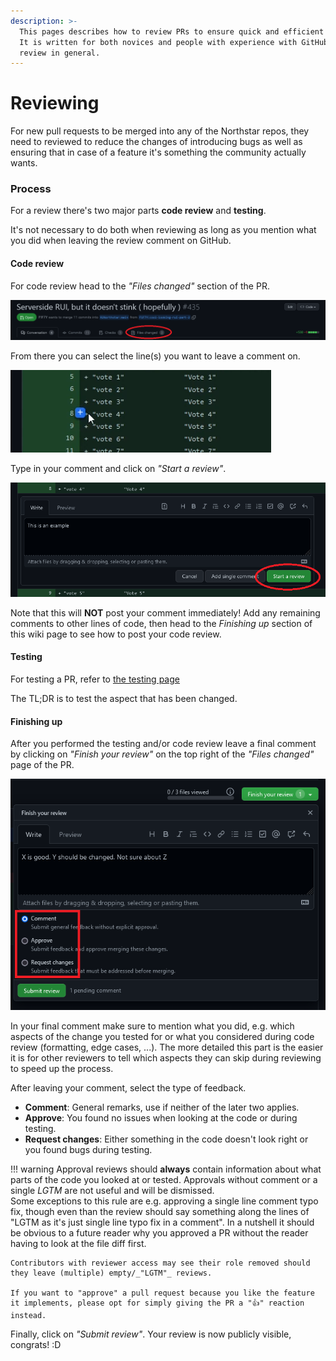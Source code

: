 ```yaml
---
description: >-
  This pages describes how to review PRs to ensure quick and efficient merging.
  It is written for both novices and people with experience with GitHub and code
  review in general.
---
```


# Reviewing

For new pull requests to be merged into any of the Northstar repos, they need to reviewed to reduce the changes of introducing bugs as well as ensuring that in case of a feature it's something the community actually wants.

### Process

For a review there's two major parts **code review** and **testing**.

It's not necessary to do both when reviewing as long as you mention what you did when leaving the review comment on GitHub.

#### Code review

For code review head to the _"Files changed"_ section of the PR.

![](../../_static/wiki/review1.png)

From there you can select the line(s) you want to leave a comment on.

![](../../_static/wiki/review2.png)

Type in your comment and click on _"Start a review"_.

![](../../_static/wiki/review3.png)

Note that this will **NOT** post your comment immediately! Add any remaining comments to other lines of code, then head to the _Finishing up_ section of this wiki page to see how to post your code review.



#### Testing

For testing a PR, refer to [the testing page](./testing.md)

The TL;DR is to test the aspect that has been changed.

#### Finishing up

After you performed the testing and/or code review leave a final comment by clicking on _"Finish your review"_ on the top right of the _"Files changed"_ page of the PR.

![](../../_static/wiki/review4.png)

In your final comment make sure to mention what you did, e.g. which aspects of the change you tested for or what you considered during code review (formatting, edge cases, ...). The more detailed this part is the easier it is for other reviewers to tell which aspects they can skip during reviewing to speed up the process.

After leaving your comment, select the type of feedback.

* **Comment**: General remarks, use if neither of the later two applies.
* **Approve**: You found no issues when looking at the code or during testing.
* **Request changes**: Either something in the code doesn't look right or you found bugs during testing.

!!! warning
    Approval reviews should **always** contain information about what parts of the code you looked at or tested. Approvals without comment or a single _LGTM_ are not useful and will be dismissed. \
    Some exceptions to this rule are e.g. approving a single line comment typo fix, though even than the review should say something along the lines of "LGTM as it's just single line typo fix in a comment". In a nutshell it should be obvious to a future reader why you approved a PR without the reader having to look at the file diff first.

    Contributors with reviewer access may see their role removed should they leave (multiple) empty/_"LGTM"_ reviews.

    If you want to "approve" a pull request because you like the feature it implements, please opt for simply giving the PR a "👍" reaction instead.


Finally, click on _"Submit review"_. Your review is now publicly visible, congrats! :D
